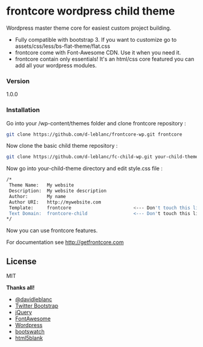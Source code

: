 # frontcore wordpress child theme

Wordpress master theme core for easiest custom project building.

  - Fully compatible with bootstrap 3. If you want to customize go to assets/css/less/bs-flat-theme/flat.css
  - frontcore come with Font-Awesome CDN. Use it when you need it.
  - frontcore contain only essentials! It's an html/css core featured you can add all your wordpress modules.

### Version
1.0.0

### Installation

Go into your /wp-content/themes folder and clone frontcore repository :
```sh
git clone https://github.com/d-leblanc/frontcore-wp.git frontcore
```

Now clone the basic child theme repository :
```sh
git clone https://github.com/d-leblanc/fc-child-wp.git your-child-theme
```

Now go into your-child-theme directory and edit style.css file :
```sh
/*
 Theme Name:   My website
 Description:  My website description
 Author:       My name
 Author URI:   http://mywebsite.com
 Template:     frontcore                       <--- Don't touch this line
 Text Domain:  frontcore-child                 <--- Don't touch this line
*/
```

Now you can use frontcore features.

For documentation see http://getfrontcore.com

License
----

MIT


**Thanks all!**

- [@davidleblanc](https://twitter.com/d_le_blanc)
- [Twitter Bootstrap](http://twitter.github.com/bootstrap/)
- [jQuery](http://jquery.com)
- [FontAwesome](http://jquery.com)
- [Wordpress](http://jquery.com)
- [bootswatch](http://jquery.com)
- [html5blank](http://html5blank.com/)